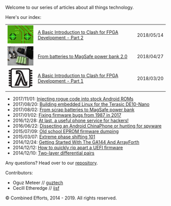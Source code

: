 Welcome to our series of articles about all things technology.

Here's our index:

| | | |
|-|-|-|
| <img src="thumbs/20141210-pcb1.png" width="120px" /> | [A Basic Introduction to Clash for FPGA Development - Part 2](20180514_a_basic_introduction_to_clash_for_fpga_development_part_2.md) | 2018/05/14 |
| <img src="thumbs/20180427_cells.png" width="120px" /> | [From batteries to MagSafe power bank 2.0](20180427_from_batteries_to_magsafe_power_bank_2_0.md) | 2018/04/27 |
| <img src="thumbs/20180320_clash.png" width="120px" /> | [A Basic Introduction to Clash for FPGA Development - Part 1](20180320_a_basic_introduction_to_clash_for_fpga_development_part_1.md) | 2018/03/20 |
| | | |

* 2017/11/01: [Injecting rogue code into stock Android ROMs](20171101_injecting_rogue_code_into_stock_android_roms.md)
* 2017/08/20: [Building embedded Linux for the Terasic DE10-Nano](20170820_building_embedded_linux_for_the_terasic_de10-nano.md)
* 2017/08/02: [From scrap batteries to MagSafe power bank](20170802_from_scrap_batteries_to_magsafe_power_bank.md)
* 2017/01/02: [Fixing firmware bugs from 1987 in 2017](20170102_fixing_firmware_bugs_from_1987_in_2017.md)
* 2016/12/28: [At last, a useful phone service for hackers!](20161228_at_last_a_useful_phone_service_for_hackers.md)
* 2016/06/22: [Dissecting an Android ChinaPhone or hunting for spyware](20160922_dissecting_an_android_chinaphone_or_hunting_for_spyware.md)
* 2015/07/09: [Old school EPROM firmware dumping](20150709_old_school_eprom_firmware_dumping.md)
* 2015/03/07: [Extreme phase shifting 101](20150317_extreme_phase_shifting_101.md)
* 2014/12/24: [Getting Started With The GA144 And ArrayForth](20141224_getting_started_with_the_ga144_and_arrayforth.md)
* 2014/12/12: [How to quickly rip apart a UEFI firmware](20141212_how_to_quickly_rip_apart_a_uefi_firmware.md)
* 2014/12/10: [Two-layer differential pairs](20141210_two-layer_differential_pairs.md)

Any questions? Head over to our [repository](https://github.com/ijsf/bitlog.it).

Contributors:

* Oguz Meteer // [guztech](https://github.com/guztech)
* Cecill Etheredge // [ijsf](https://ijsf.nl)

© Combined Efforts, 2014 - 2019. All rights reserved.

